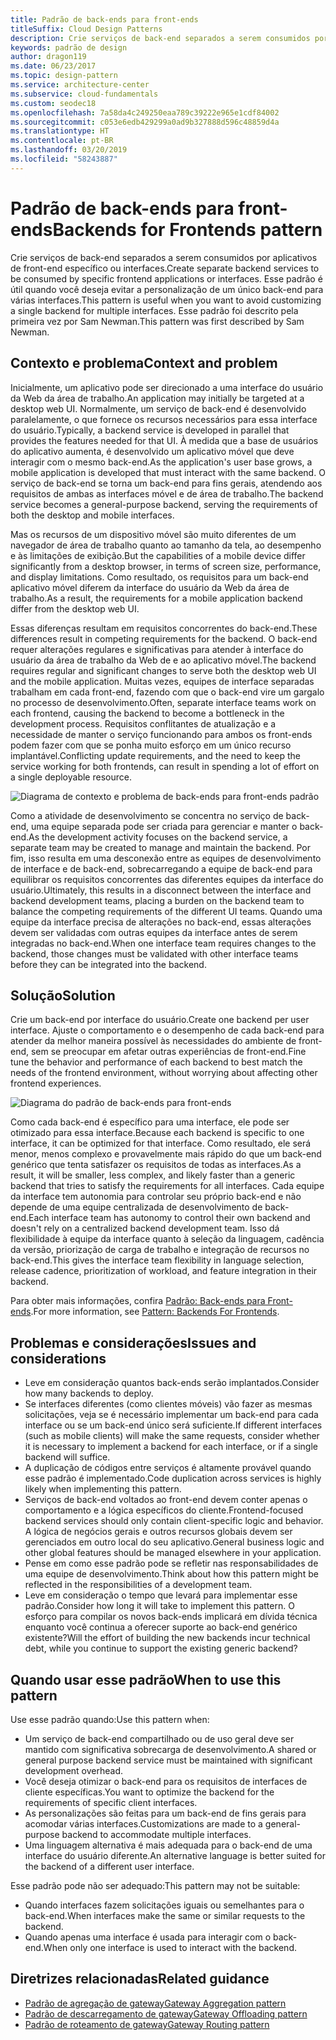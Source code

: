 ```yaml
---
title: Padrão de back-ends para front-ends
titleSuffix: Cloud Design Patterns
description: Crie serviços de back-end separados a serem consumidos por aplicativos de front-end específico ou interfaces.
keywords: padrão de design
author: dragon119
ms.date: 06/23/2017
ms.topic: design-pattern
ms.service: architecture-center
ms.subservice: cloud-fundamentals
ms.custom: seodec18
ms.openlocfilehash: 7a58da4c249250eaa789c39222e965e1cdf84002
ms.sourcegitcommit: c053e6edb429299a0ad9b327888d596c48859d4a
ms.translationtype: HT
ms.contentlocale: pt-BR
ms.lasthandoff: 03/20/2019
ms.locfileid: "58243887"
---
```

# <a name="backends-for-frontends-pattern"></a><span data-ttu-id="eee8e-104">Padrão de back-ends para front-ends</span><span class="sxs-lookup"><span data-stu-id="eee8e-104">Backends for Frontends pattern</span></span>

<span data-ttu-id="eee8e-105">Crie serviços de back-end separados a serem consumidos por aplicativos de front-end específico ou interfaces.</span><span class="sxs-lookup"><span data-stu-id="eee8e-105">Create separate backend services to be consumed by specific frontend applications or interfaces.</span></span> <span data-ttu-id="eee8e-106">Esse padrão é útil quando você deseja evitar a personalização de um único back-end para várias interfaces.</span><span class="sxs-lookup"><span data-stu-id="eee8e-106">This pattern is useful when you want to avoid customizing a single backend for multiple interfaces.</span></span> <span data-ttu-id="eee8e-107">Esse padrão foi descrito pela primeira vez por Sam Newman.</span><span class="sxs-lookup"><span data-stu-id="eee8e-107">This pattern was first described by Sam Newman.</span></span>

## <a name="context-and-problem"></a><span data-ttu-id="eee8e-108">Contexto e problema</span><span class="sxs-lookup"><span data-stu-id="eee8e-108">Context and problem</span></span>

<span data-ttu-id="eee8e-109">Inicialmente, um aplicativo pode ser direcionado a uma interface do usuário da Web da área de trabalho.</span><span class="sxs-lookup"><span data-stu-id="eee8e-109">An application may initially be targeted at a desktop web UI.</span></span> <span data-ttu-id="eee8e-110">Normalmente, um serviço de back-end é desenvolvido paralelamente, o que fornece os recursos necessários para essa interface do usuário.</span><span class="sxs-lookup"><span data-stu-id="eee8e-110">Typically, a backend service is developed in parallel that provides the features needed for that UI.</span></span> <span data-ttu-id="eee8e-111">À medida que a base de usuários do aplicativo aumenta, é desenvolvido um aplicativo móvel que deve interagir com o mesmo back-end.</span><span class="sxs-lookup"><span data-stu-id="eee8e-111">As the application's user base grows, a mobile application is developed that must interact with the same backend.</span></span> <span data-ttu-id="eee8e-112">O serviço de back-end se torna um back-end para fins gerais, atendendo aos requisitos de ambas as interfaces móvel e de área de trabalho.</span><span class="sxs-lookup"><span data-stu-id="eee8e-112">The backend service becomes a general-purpose backend, serving the requirements of both the desktop and mobile interfaces.</span></span>

<span data-ttu-id="eee8e-113">Mas os recursos de um dispositivo móvel são muito diferentes de um navegador de área de trabalho quanto ao tamanho da tela, ao desempenho e às limitações de exibição.</span><span class="sxs-lookup"><span data-stu-id="eee8e-113">But the capabilities of a mobile device differ significantly from a desktop browser, in terms of screen size, performance, and display limitations.</span></span> <span data-ttu-id="eee8e-114">Como resultado, os requisitos para um back-end aplicativo móvel diferem da interface do usuário da Web da área de trabalho.</span><span class="sxs-lookup"><span data-stu-id="eee8e-114">As a result, the requirements for a mobile application backend differ from the desktop web UI.</span></span>

<span data-ttu-id="eee8e-115">Essas diferenças resultam em requisitos concorrentes do back-end.</span><span class="sxs-lookup"><span data-stu-id="eee8e-115">These differences result in competing requirements for the backend.</span></span> <span data-ttu-id="eee8e-116">O back-end requer alterações regulares e significativas para atender à interface do usuário da área de trabalho da Web de e ao aplicativo móvel.</span><span class="sxs-lookup"><span data-stu-id="eee8e-116">The backend requires regular and significant changes to serve both the desktop web UI and the mobile application.</span></span> <span data-ttu-id="eee8e-117">Muitas vezes, equipes de interface separadas trabalham em cada front-end, fazendo com que o back-end vire um gargalo no processo de desenvolvimento.</span><span class="sxs-lookup"><span data-stu-id="eee8e-117">Often, separate interface teams work on each frontend, causing the backend to become a bottleneck in the development process.</span></span> <span data-ttu-id="eee8e-118">Requisitos conflitantes de atualização e a necessidade de manter o serviço funcionando para ambos os front-ends podem fazer com que se ponha muito esforço em um único recurso implantável.</span><span class="sxs-lookup"><span data-stu-id="eee8e-118">Conflicting update requirements, and the need to keep the service working for both frontends, can result in spending a lot of effort on a single deployable resource.</span></span>

![Diagrama de contexto e problema de back-ends para front-ends padrão](./_images/backend-for-frontend.png)

<span data-ttu-id="eee8e-120">Como a atividade de desenvolvimento se concentra no serviço de back-end, uma equipe separada pode ser criada para gerenciar e manter o back-end.</span><span class="sxs-lookup"><span data-stu-id="eee8e-120">As the development activity focuses on the backend service, a separate team may be created to manage and maintain the backend.</span></span> <span data-ttu-id="eee8e-121">Por fim, isso resulta em uma desconexão entre as equipes de desenvolvimento de interface e de back-end, sobrecarregando a equipe de back-end para equilibrar os requisitos concorrentes das diferentes equipes da interface do usuário.</span><span class="sxs-lookup"><span data-stu-id="eee8e-121">Ultimately, this results in a disconnect between the interface and backend development teams, placing a burden on the backend team to balance the competing requirements of the different UI teams.</span></span> <span data-ttu-id="eee8e-122">Quando uma equipe da interface precisa de alterações no back-end, essas alterações devem ser validadas com outras equipes da interface antes de serem integradas no back-end.</span><span class="sxs-lookup"><span data-stu-id="eee8e-122">When one interface team requires changes to the backend, those changes must be validated with other interface teams before they can be integrated into the backend.</span></span>

## <a name="solution"></a><span data-ttu-id="eee8e-123">Solução</span><span class="sxs-lookup"><span data-stu-id="eee8e-123">Solution</span></span>

<span data-ttu-id="eee8e-124">Crie um back-end por interface do usuário.</span><span class="sxs-lookup"><span data-stu-id="eee8e-124">Create one backend per user interface.</span></span> <span data-ttu-id="eee8e-125">Ajuste o comportamento e o desempenho de cada back-end para atender da melhor maneira possível às necessidades do ambiente de front-end, sem se preocupar em afetar outras experiências de front-end.</span><span class="sxs-lookup"><span data-stu-id="eee8e-125">Fine tune the behavior and performance of each backend to best match the needs of the frontend environment, without worrying about affecting other frontend experiences.</span></span>

![Diagrama do padrão de back-ends para front-ends](./_images/backend-for-frontend-example.png)

<span data-ttu-id="eee8e-127">Como cada back-end é específico para uma interface, ele pode ser otimizado para essa interface.</span><span class="sxs-lookup"><span data-stu-id="eee8e-127">Because each backend is specific to one interface, it can be optimized for that interface.</span></span> <span data-ttu-id="eee8e-128">Como resultado, ele será menor, menos complexo e provavelmente mais rápido do que um back-end genérico que tenta satisfazer os requisitos de todas as interfaces.</span><span class="sxs-lookup"><span data-stu-id="eee8e-128">As a result, it will be smaller, less complex, and likely faster than a generic backend that tries to satisfy the requirements for all interfaces.</span></span> <span data-ttu-id="eee8e-129">Cada equipe da interface tem autonomia para controlar seu próprio back-end e não depende de uma equipe centralizada de desenvolvimento de back-end.</span><span class="sxs-lookup"><span data-stu-id="eee8e-129">Each interface team has autonomy to control their own backend and doesn't rely on a centralized backend development team.</span></span> <span data-ttu-id="eee8e-130">Isso dá flexibilidade à equipe da interface quanto à seleção da linguagem, cadência da versão, priorização de carga de trabalho e integração de recursos no back-end.</span><span class="sxs-lookup"><span data-stu-id="eee8e-130">This gives the interface team flexibility in language selection, release cadence, prioritization of workload, and feature integration in their backend.</span></span>

<span data-ttu-id="eee8e-131">Para obter mais informações, confira [Padrão: Back-ends para Front-ends](https://samnewman.io/patterns/architectural/bff/).</span><span class="sxs-lookup"><span data-stu-id="eee8e-131">For more information, see [Pattern: Backends For Frontends](https://samnewman.io/patterns/architectural/bff/).</span></span>

## <a name="issues-and-considerations"></a><span data-ttu-id="eee8e-132">Problemas e considerações</span><span class="sxs-lookup"><span data-stu-id="eee8e-132">Issues and considerations</span></span>

- <span data-ttu-id="eee8e-133">Leve em consideração quantos back-ends serão implantados.</span><span class="sxs-lookup"><span data-stu-id="eee8e-133">Consider how many backends to deploy.</span></span>
- <span data-ttu-id="eee8e-134">Se interfaces diferentes (como clientes móveis) vão fazer as mesmas solicitações, veja se é necessário implementar um back-end para cada interface ou se um back-end único será suficiente.</span><span class="sxs-lookup"><span data-stu-id="eee8e-134">If different interfaces (such as mobile clients) will make the same requests, consider whether it is necessary to implement a backend for each interface, or if a single backend will suffice.</span></span>
- <span data-ttu-id="eee8e-135">A duplicação de códigos entre serviços é altamente provável quando esse padrão é implementado.</span><span class="sxs-lookup"><span data-stu-id="eee8e-135">Code duplication across services is highly likely when implementing this pattern.</span></span>
- <span data-ttu-id="eee8e-136">Serviços de back-end voltados ao front-end devem conter apenas o comportamento e a lógica específicos do cliente.</span><span class="sxs-lookup"><span data-stu-id="eee8e-136">Frontend-focused backend services should only contain client-specific logic and behavior.</span></span> <span data-ttu-id="eee8e-137">A lógica de negócios gerais e outros recursos globais devem ser gerenciados em outro local do seu aplicativo.</span><span class="sxs-lookup"><span data-stu-id="eee8e-137">General business logic and other global features should be managed elsewhere in your application.</span></span>
- <span data-ttu-id="eee8e-138">Pense em como esse padrão pode se refletir nas responsabilidades de uma equipe de desenvolvimento.</span><span class="sxs-lookup"><span data-stu-id="eee8e-138">Think about how this pattern might be reflected in the responsibilities of a development team.</span></span>
- <span data-ttu-id="eee8e-139">Leve em consideração o tempo que levará para implementar esse padrão.</span><span class="sxs-lookup"><span data-stu-id="eee8e-139">Consider how long it will take to implement this pattern.</span></span> <span data-ttu-id="eee8e-140">O esforço para compilar os novos back-ends implicará em dívida técnica enquanto você continua a oferecer suporte ao back-end genérico existente?</span><span class="sxs-lookup"><span data-stu-id="eee8e-140">Will the effort of building the new backends incur technical debt, while you continue to support the existing generic backend?</span></span>

## <a name="when-to-use-this-pattern"></a><span data-ttu-id="eee8e-141">Quando usar esse padrão</span><span class="sxs-lookup"><span data-stu-id="eee8e-141">When to use this pattern</span></span>

<span data-ttu-id="eee8e-142">Use esse padrão quando:</span><span class="sxs-lookup"><span data-stu-id="eee8e-142">Use this pattern when:</span></span>

- <span data-ttu-id="eee8e-143">Um serviço de back-end compartilhado ou de uso geral deve ser mantido com significativa sobrecarga de desenvolvimento.</span><span class="sxs-lookup"><span data-stu-id="eee8e-143">A shared or general purpose backend service must be maintained with significant development overhead.</span></span>
- <span data-ttu-id="eee8e-144">Você deseja otimizar o back-end para os requisitos de interfaces de cliente específicas.</span><span class="sxs-lookup"><span data-stu-id="eee8e-144">You want to optimize the backend for the requirements of specific client interfaces.</span></span>
- <span data-ttu-id="eee8e-145">As personalizações são feitas para um back-end de fins gerais para acomodar várias interfaces.</span><span class="sxs-lookup"><span data-stu-id="eee8e-145">Customizations are made to a general-purpose backend to accommodate multiple interfaces.</span></span>
- <span data-ttu-id="eee8e-146">Uma linguagem alternativa é mais adequada para o back-end de uma interface do usuário diferente.</span><span class="sxs-lookup"><span data-stu-id="eee8e-146">An alternative language is better suited for the backend of a different user interface.</span></span>

<span data-ttu-id="eee8e-147">Esse padrão pode não ser adequado:</span><span class="sxs-lookup"><span data-stu-id="eee8e-147">This pattern may not be suitable:</span></span>

- <span data-ttu-id="eee8e-148">Quando interfaces fazem solicitações iguais ou semelhantes para o back-end.</span><span class="sxs-lookup"><span data-stu-id="eee8e-148">When interfaces make the same or similar requests to the backend.</span></span>
- <span data-ttu-id="eee8e-149">Quando apenas uma interface é usada para interagir com o back-end.</span><span class="sxs-lookup"><span data-stu-id="eee8e-149">When only one interface is used to interact with the backend.</span></span>

## <a name="related-guidance"></a><span data-ttu-id="eee8e-150">Diretrizes relacionadas</span><span class="sxs-lookup"><span data-stu-id="eee8e-150">Related guidance</span></span>

- [<span data-ttu-id="eee8e-151">Padrão de agregação de gateway</span><span class="sxs-lookup"><span data-stu-id="eee8e-151">Gateway Aggregation pattern</span></span>](./gateway-aggregation.md)
- [<span data-ttu-id="eee8e-152">Padrão de descarregamento de gateway</span><span class="sxs-lookup"><span data-stu-id="eee8e-152">Gateway Offloading pattern</span></span>](./gateway-offloading.md)
- [<span data-ttu-id="eee8e-153">Padrão de roteamento de gateway</span><span class="sxs-lookup"><span data-stu-id="eee8e-153">Gateway Routing pattern</span></span>](./gateway-routing.md)

